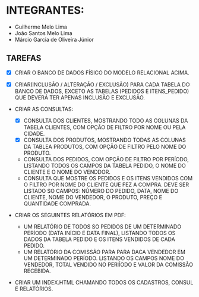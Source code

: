 # INTEGRANTES:
 - Guilherme Melo Lima
 - João Santos Melo Lima
 - Márcio Garcia de Oliveira Júnior


## TAREFAS

- [X] CRIAR O BANCO DE DADOS FÍSICO DO MODELO RELACIONAL ACIMA.

- [X] CRIAR(INCLUSÃO / ALTERAÇÃO / EXCLUSÃO) PARA CADA TABELA DO BANCO DE DADOS, EXCETO AS TABELAS (PEDIDOS E ITENS_PEDIDO) QUE DEVERÁ TER APENAS INCLUSÃO E EXCLUSÃO.

- CRIAR AS CONSULTAS:
  
  - [x] CONSULTA DOS CLIENTES, MOSTRANDO TODO AS COLUNAS DA TABELA CLIENTES, COM OPÇÃO DE FILTRO POR NOME OU PELA CIDADE.
  - [x] CONSULTA DOS PRODUTOS, MOSTRANDO TODAS AS COLUNAS DA TABLEA PRODUTOS, COM OPÇÃO DE FILTRO PELO NOME DO PRODUTO.
  - CONSULTA DOS PEDIDOS, COM OPÇÃO DE FILTRO POR PERÍODO, LISTANDO TODOS OS CAMPOS DA TABELA PEDIDO, O NOME DO CLIENTE E O NOME DO VENDDOR.
  - CONSULTA QUE MOSTRE OS PEDIDOS E OS ITENS VENDIDOS COM O FILTRO POR NOME DO CLIENTE QUE FEZ A COMPRA. DEVE SER LISTADO SO CAMPOS: NÚMERO DO PEDIDO, DATA, NOME DO CLIENTE, NOME DO VENDEDOR, O PRODUTO, PREÇO E QUANTIDADE COMPRADA.

- CRIAR OS SEGUINTES RELATÓRIOS EM PDF:
  - UM RELATÓRIO DE TODOS SO PEDIDOS DE UM DETERMINADO PERÍODO (DATA INÍCIO E DATA FINAL), LISTANDO TODOS OS DADOS DA TABELA PEDIDO E OS ITENS VENDIDOS DE CADA PEDIDO.
  - UM RELATÓRIO DA COMISSÃO PARA PARA DACA VENDEDOR EM UM DETERMINADO PERÍODO. LISTANDO OS CAMPOS NOME DO VENDEDOR, TOTAL VENDIDO NO PERIÍODO E VALOR DA COMISSÃO RECEBIDA.

- CRIAR UM INDEX.HTML CHAMANDO TODOS OS CADASTROS, CONSUL E RELATÓRIOS.
